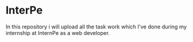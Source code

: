 # InterPe

In this repository i will upload all the task work which I've done during my internship at InternPe as a web developer.

